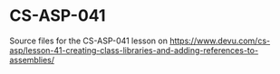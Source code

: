 # CS-ASP-041
Source files for the CS-ASP-041 lesson on https://www.devu.com/cs-asp/lesson-41-creating-class-libraries-and-adding-references-to-assemblies/

